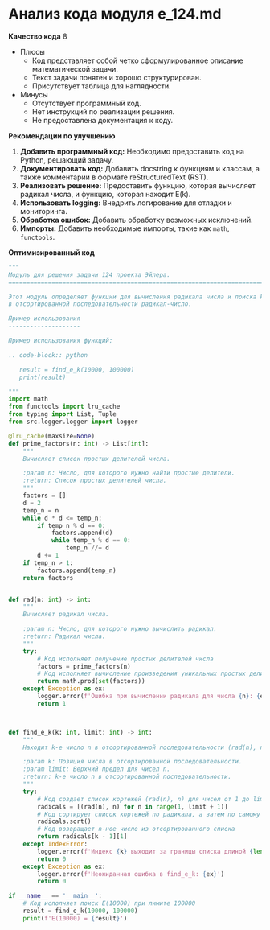 # Анализ кода модуля e_124.md

**Качество кода**
8
- Плюсы
    -  Код представляет собой четко сформулированное описание математической задачи.
    -  Текст задачи понятен и хорошо структурирован.
    -  Присутствует таблица для наглядности.
- Минусы
    -  Отсутствует программный код.
    -  Нет инструкций по реализации решения.
    -  Не предоставлена документация к коду.

**Рекомендации по улучшению**

1. **Добавить программный код:** Необходимо предоставить код на Python, решающий задачу.
2. **Документировать код:** Добавить docstring к функциям и классам, а также комментарии в формате reStructuredText (RST).
3. **Реализовать решение:** Предоставить функцию, которая вычисляет радикал числа, и функцию, которая находит E(k).
4. **Использовать logging:** Внедрить логирование для отладки и мониторинга.
5. **Обработка ошибок:** Добавить обработку возможных исключений.
6. **Импорты:** Добавить необходимые импорты, такие как `math`, `functools`.

**Оптимизированный код**

```python
"""
Модуль для решения задачи 124 проекта Эйлера.
=========================================================================================

Этот модуль определяет функции для вычисления радикала числа и поиска k-го числа
в отсортированной последовательности радикал-число.

Пример использования
--------------------

Пример использования функций:

.. code-block:: python

   result = find_e_k(10000, 100000)
   print(result)

"""
import math
from functools import lru_cache
from typing import List, Tuple
from src.logger.logger import logger

@lru_cache(maxsize=None)
def prime_factors(n: int) -> List[int]:
    """
    Вычисляет список простых делителей числа.

    :param n: Число, для которого нужно найти простые делители.
    :return: Список простых делителей числа.
    """
    factors = []
    d = 2
    temp_n = n
    while d * d <= temp_n:
        if temp_n % d == 0:
            factors.append(d)
            while temp_n % d == 0:
                temp_n //= d
        d += 1
    if temp_n > 1:
        factors.append(temp_n)
    return factors


def rad(n: int) -> int:
    """
    Вычисляет радикал числа.

    :param n: Число, для которого нужно вычислить радикал.
    :return: Радикал числа.
    """
    try:
        # Код исполняет получение простых делителей числа
        factors = prime_factors(n)
        # Код исполняет вычисление произведения уникальных простых делителей
        return math.prod(set(factors))
    except Exception as ex:
        logger.error(f'Ошибка при вычислении радикала для числа {n}: {ex}')
        return 1



def find_e_k(k: int, limit: int) -> int:
    """
    Находит k-е число n в отсортированной последовательности (rad(n), n).

    :param k: Позиция числа в отсортированной последовательности.
    :param limit: Верхний предел для чисел n.
    :return: k-е число n в отсортированной последовательности.
    """
    try:
        # Код создает список кортежей (rad(n), n) для чисел от 1 до limit
        radicals = [(rad(n), n) for n in range(1, limit + 1)]
        # Код сортирует список кортежей по радикала, а затем по самому числу
        radicals.sort()
        # Код возвращает n-ное число из отсортированного списка
        return radicals[k - 1][1]
    except IndexError:
        logger.error(f'Индекс {k} выходит за границы списка длиной {len(radicals)}')
        return 0
    except Exception as ex:
        logger.error(f'Неожиданная ошибка в find_e_k: {ex}')
        return 0

if __name__ == '__main__':
    # Код исполняет поиск E(10000) при лимите 100000
    result = find_e_k(10000, 100000)
    print(f'E(10000) = {result}')
```